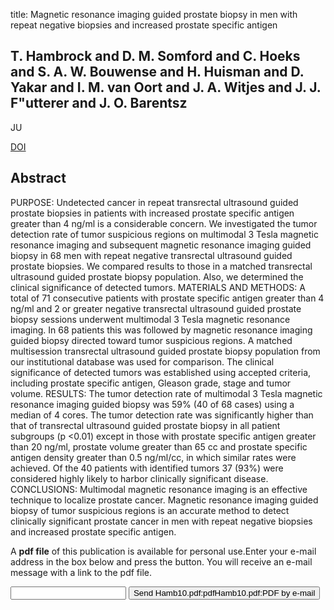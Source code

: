 title: Magnetic resonance imaging guided prostate biopsy in men with repeat negative biopsies and increased prostate specific antigen

## T. Hambrock and D. M. Somford and C. Hoeks and S. A. W. Bouwense and H. Huisman and D. Yakar and I. M. van Oort and J. A. Witjes and J. J. F"utterer and J. O. Barentsz
JU

<a href="https://doi.org/10.1016/j.juro.2009.10.022">DOI</a>

## Abstract
PURPOSE: Undetected cancer in repeat transrectal ultrasound guided prostate biopsies in patients with increased prostate specific antigen greater than 4 ng/ml is a considerable concern. We investigated the tumor detection rate of tumor suspicious regions on multimodal 3 Tesla magnetic resonance imaging and subsequent magnetic resonance imaging guided biopsy in 68 men with repeat negative transrectal ultrasound guided prostate biopsies. We compared results to those in a matched transrectal ultrasound guided prostate biopsy population. Also, we determined the clinical significance of detected tumors. MATERIALS AND METHODS: A total of 71 consecutive patients with prostate specific antigen greater than 4 ng/ml and 2 or greater negative transrectal ultrasound guided prostate biopsy sessions underwent multimodal 3 Tesla magnetic resonance imaging. In 68 patients this was followed by magnetic resonance imaging guided biopsy directed toward tumor suspicious regions. A matched multisession transrectal ultrasound guided prostate biopsy population from our institutional database was used for comparison. The clinical significance of detected tumors was established using accepted criteria, including prostate specific antigen, Gleason grade, stage and tumor volume. RESULTS: The tumor detection rate of multimodal 3 Tesla magnetic resonance imaging guided biopsy was 59% (40 of 68 cases) using a median of 4 cores. The tumor detection rate was significantly higher than that of transrectal ultrasound guided prostate biopsy in all patient subgroups (p <0.01) except in those with prostate specific antigen greater than 20 ng/ml, prostate volume greater than 65 cc and prostate specific antigen density greater than 0.5 ng/ml/cc, in which similar rates were achieved. Of the 40 patients with identified tumors 37 (93%) were considered highly likely to harbor clinically significant disease. CONCLUSIONS: Multimodal magnetic resonance imaging is an effective technique to localize prostate cancer. Magnetic resonance imaging guided biopsy of tumor suspicious regions is an accurate method to detect clinically significant prostate cancer in men with repeat negative biopsies and increased prostate specific antigen.

A <b>pdf file</b> of this publication is available for personal use.Enter your e-mail address in the box below and press the button. You will receive an e-mail message with a link to the pdf file.
<form action="sender.php">  <input type="text" name="email">  <input type="submit" value="Send Hamb10.pdf:pdfHamb10.pdf:PDF by e-mail"></form>